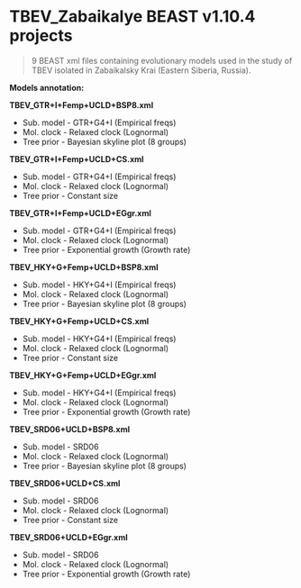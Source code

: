 # TBEV_Zabaikalye BEAST v1.10.4 projects
>9 BEAST xml files containing evolutionary models used in the study of TBEV isolated in Zabaikalsky Krai (Eastern Siberia, Russia).

**Models annotation:**


**TBEV_GTR+I+Femp+UCLD+BSP8.xml**
- Sub. model - GTR+G4+I (Empirical freqs)
- Mol. clock - Relaxed clock (Lognormal)
- Tree prior - Bayesian skyline plot (8 groups)

**TBEV_GTR+I+Femp+UCLD+CS.xml**
- Sub. model - GTR+G4+I (Empirical freqs)
- Mol. clock - Relaxed clock (Lognormal)
- Tree prior - Constant size

**TBEV_GTR+I+Femp+UCLD+EGgr.xml**
- Sub. model - GTR+G4+I (Empirical freqs)
- Mol. clock - Relaxed clock (Lognormal)
- Tree prior - Exponential growth (Growth rate)

**TBEV_HKY+G+Femp+UCLD+BSP8.xml**
- Sub. model - HKY+G4+I (Empirical freqs)
- Mol. clock - Relaxed clock (Lognormal)
- Tree prior - Bayesian skyline plot (8 groups)

**TBEV_HKY+G+Femp+UCLD+CS.xml**
- Sub. model - HKY+G4+I (Empirical freqs)
- Mol. clock - Relaxed clock (Lognormal)
- Tree prior - Constant size

**TBEV_HKY+G+Femp+UCLD+EGgr.xml**
- Sub. model - HKY+G4+I (Empirical freqs)
- Mol. clock - Relaxed clock (Lognormal)
- Tree prior - Exponential growth (Growth rate)

**TBEV_SRD06+UCLD+BSP8.xml**
- Sub. model - SRD06
- Mol. clock - Relaxed clock (Lognormal)
- Tree prior - Bayesian skyline plot (8 groups)

**TBEV_SRD06+UCLD+CS.xml**
- Sub. model - SRD06
- Mol. clock - Relaxed clock (Lognormal)
- Tree prior - Constant size

**TBEV_SRD06+UCLD+EGgr.xml**
- Sub. model - SRD06
- Mol. clock - Relaxed clock (Lognormal)
- Tree prior - Exponential growth (Growth rate)
